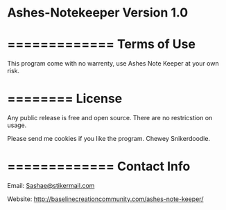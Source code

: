 # Ashes-Notekeeper Version 1.0

=============
Terms of Use
=============

This program come with no warrenty, use Ashes Note Keeper at your own risk.

========
License
========

Any public release is free and open source. There are no restricstion on usage. 

Please send me cookies if you like the program. Chewey Snikerdoodle.

=============
Contact Info
=============

Email: Sashae@stikermail.com

Website: http://baselinecreationcommunity.com/ashes-note-keeper/
